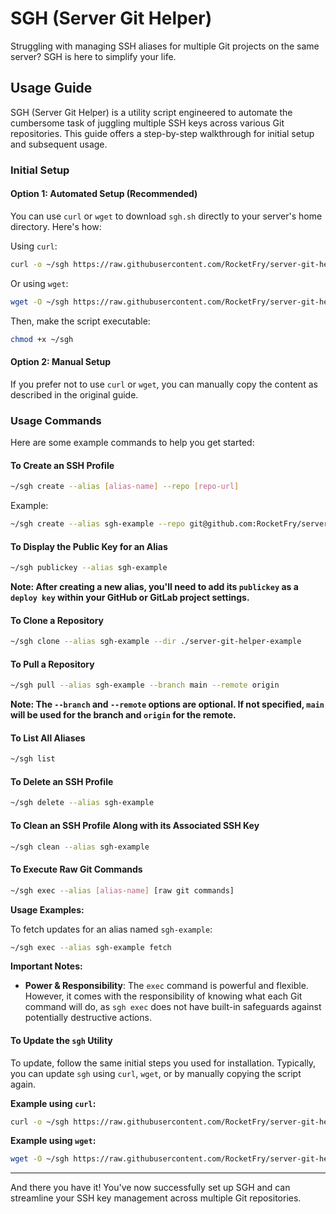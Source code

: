 # SGH (Server Git Helper)

Struggling with managing SSH aliases for multiple Git projects on the same server? SGH is here to simplify your life.

## Usage Guide

SGH (Server Git Helper) is a utility script engineered to automate the cumbersome task of juggling multiple SSH keys across various Git repositories. This guide offers a step-by-step walkthrough for initial setup and subsequent usage.

### Initial Setup

#### Option 1: Automated Setup (Recommended)

You can use `curl` or `wget` to download `sgh.sh` directly to your server's home directory. Here's how:

Using `curl`:

```bash
curl -o ~/sgh https://raw.githubusercontent.com/RocketFry/server-git-helper/main/sgh.sh
```

Or using `wget`:

```bash
wget -O ~/sgh https://raw.githubusercontent.com/RocketFry/server-git-helper/main/sgh.sh
```

Then, make the script executable:

```bash
chmod +x ~/sgh
```

#### Option 2: Manual Setup

If you prefer not to use `curl` or `wget`, you can manually copy the content as described in the original guide.

### Usage Commands

Here are some example commands to help you get started:

#### To Create an SSH Profile

```bash
~/sgh create --alias [alias-name] --repo [repo-url]
```
Example:

```bash
~/sgh create --alias sgh-example --repo git@github.com:RocketFry/server-git-helper.git
```

#### To Display the Public Key for an Alias

```bash
~/sgh publickey --alias sgh-example
```

**Note: After creating a new alias, you'll need to add its `publickey` as a `deploy key` within your GitHub or GitLab project settings.**

#### To Clone a Repository

```bash
~/sgh clone --alias sgh-example --dir ./server-git-helper-example
```

#### To Pull a Repository

```bash
~/sgh pull --alias sgh-example --branch main --remote origin
```

**Note: The `--branch` and `--remote` options are optional. If not specified, `main` will be used for the branch and `origin` for the remote.**

#### To List All Aliases

```bash
~/sgh list
```

#### To Delete an SSH Profile

```bash
~/sgh delete --alias sgh-example
```

#### To Clean an SSH Profile Along with its Associated SSH Key

```bash
~/sgh clean --alias sgh-example
```

#### To Execute Raw Git Commands

```bash
~/sgh exec --alias [alias-name] [raw git commands]
```

**Usage Examples:**

To fetch updates for an alias named `sgh-example`:

```bash
~/sgh exec --alias sgh-example fetch
```

**Important Notes:**

- **Power & Responsibility**: The `exec` command is powerful and flexible. However, it comes with the responsibility of knowing what each Git command will do, as `sgh exec` does not have built-in safeguards against potentially destructive actions.

#### To Update the `sgh` Utility

To update, follow the same initial steps you used for installation. Typically, you can update `sgh` using `curl`, `wget`, or by manually copying the script again.

**Example using `curl`:**

```bash
curl -o ~/sgh https://raw.githubusercontent.com/RocketFry/server-git-helper/main/sgh.sh
```

**Example using `wget`:**

```bash
wget -O ~/sgh https://raw.githubusercontent.com/RocketFry/server-git-helper/main/sgh.sh
```

---

And there you have it! You've now successfully set up SGH and can streamline your SSH key management across multiple Git repositories.